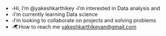 -  ▫️Hi, I’m @yakeshkarthikey
   ▫️I’m interested in Data analysis and 
-  ▫️I’m currently learning Data science
-  ▫️I’m looking to collaborate on projects and solving problems 
-  ▫️🌏How to reach me yakeshkarthikeyan@gmail.com

<!---
yakeshkarthikey/yakeshkarthikey is a ✨ special ✨ repository because its `README.md` (this file) appears on your GitHub profile.
You can click the Preview link to take a look at your changes.
--->
